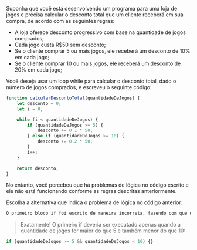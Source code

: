 Suponha que você está desenvolvendo um programa para uma loja de jogos e precisa calcular o desconto total que um cliente receberá em sua compra, de acordo com as seguintes regras:

- A loja oferece desconto progressivo com base na quantidade de jogos comprados;
- Cada jogo custa R$50 sem desconto;
- Se o cliente comprar 5 ou mais jogos, ele receberá um desconto de 10% em cada jogo;
- Se o cliente comprar 10 ou mais jogos, ele receberá um desconto de 20% em cada jogo;

Você deseja usar um loop while para calcular o desconto total, dado o número de jogos comprados, e escreveu o seguinte código:

```js
function calcularDescontoTotal(quantidadeDeJogos) {
    let desconto = 0;
    let i = 0;

    while (i < quantidadeDeJogos) {
        if (quantidadeDeJogos >= 5) {
            desconto += 0.1 * 50;
        } else if (quantidadeDeJogos >= 10) {
            desconto += 0.2 * 50;
        }
        i++;
    }

    return desconto;
}
```

No entanto, você percebeu que há problemas de lógica no código escrito e ele não está funcionando conforme as regras descritas anteriormente.

Escolha a alternativa que indica o problema de lógica no código anterior:

```xml
O primeiro bloco if foi escrito de maneira incorreta, fazendo com que o segundo if nunca seja executado.
```
> Exatamente! O primeiro if deveria ser executado apenas quando a quantidade de jogos for maior do que 5 e também menor do que 10:
```js
if (quantidadeDeJogos >= 5 && quantidadeDeJogos < 10) {}
```